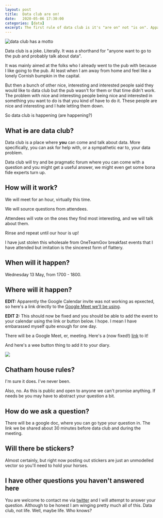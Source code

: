 ```yaml
---
layout: post
title:  Data club are on!
date:   2020-05-06 17:30:00
categories: [data]
excerpt: The first rule of data club is it's "are on" not "is on". Apparently.
---
```


![data club has a motto](/my-wee-blog/images/data-club.png)

Data club is a joke. Literally. It was a shorthand for "anyone want to go to the pub and probably talk about data".

It was mainly aimed at the folks who I already went to the pub with because I like going to the pub. At least when I am away from home and feel like a lonely Cornish bumpkin in the capital.

But then a bunch of other nice, interesting and interested people said they would like to data club but the pub wasn't for them or that time didn't work. The problem with nice and interesting people being nice and interested in something you want to do is that you kind of have to do it. These people are nice and interesting and I hate letting them down.

So data club is happening (are happening?)

## What ~~is~~ are data club?

Data club is a place where **you** can come and talk about data. More specifically, you can ask for help with, or a sympathetic ear to, your data problem.

Data club will try and be pragmatic forum where you can come with a question and you might get a useful answer, we might even get some bona fide experts turn up.

## How will it work?

We will meet for an hour, virtually this time.

We will source questions from attendees.

Attendees will vote on the ones they find most interesting, and we will talk about them.

Rinse and repeat until our hour is up!

I have just stolen this wholesale from OneTeamGov breakfast events that I have attended but imitation is the sincerest form of flattery.

## When will it happen?

Wednesday 13 May, from 1700 - 1800.

## Where will it happen?

**EDIT:** Apparently the Google Calendar invite was not working as epxected, so here's a link driectly to the [Google Meet we'll be using](https://meet.google.com/ief-qiim-nto).

**EDIT 2:** This should now be fixed and you should be able to add the event to your calendar using the link or button below. I hope. I mean I have embarassed myself quite enough for one day.

There will be a Google Meet, er, meeting. Here's a (now fixed!) [link](https://calendar.google.com/event?action=TEMPLATE&tmeid=N3ZjdTU0ZWpzYWRodjJyNG9pZzA3M3R2N2EgZnA3bXJkcWhiOHBzOWZqY29tdmZkYjBhdGNAZw&tmsrc=fp7mrdqhb8ps9fjcomvfdb0atc%40group.calendar.google.com) to it!

And here's a wee button thing to add it to your diary.

<a target="_blank" href="https://calendar.google.com/event?action=TEMPLATE&amp;tmeid=N3ZjdTU0ZWpzYWRodjJyNG9pZzA3M3R2N2EgZnA3bXJkcWhiOHBzOWZqY29tdmZkYjBhdGNAZw&amp;tmsrc=fp7mrdqhb8ps9fjcomvfdb0atc%40group.calendar.google.com"><img border="0" src="https://www.google.com/calendar/images/ext/gc_button1_en.gif"></a>

## Chatham house rules?

I'm sure it does. I've never been.

Also, no. As this is public and open to anyone we can't promise anything. If needs be you may have to abstract your question a bit.

## How do we ask a question?

There will be a google doc, where you can go type your question in. The link we be shared about 30 minutes before data club and during the meeting.

## Will there be stickers?

Almost certainly, but right now posting out stickers are just an unmodelled vector so you'll need to hold your horses.

## I have other questions you haven't answered here

You are welcome to contact me via [twitter](https://twitter.com/chairlord) and I will attempt to answer your question. Although to be honest I am winging pretty much all of this. Data club, not life. Well, maybe life. Who knows?
